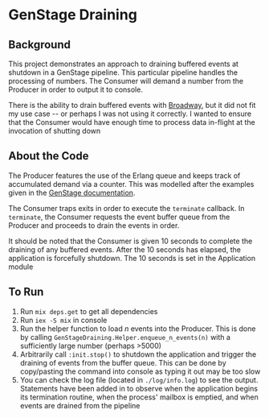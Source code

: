 # GenStage Draining

## Background
This project demonstrates an approach to draining buffered events at shutdown in a GenStage pipeline.
This particular pipeline handles the processing of numbers. The Consumer will demand a number from the Producer in order to output it to console.

There is the ability to drain buffered events with [Broadway](https://hexdocs.pm/broadway/Broadway.html), but it did not fit my use case -- or perhaps I was not using it correctly. I wanted to ensure that the Consumer would have enough time to process data in-flight at the invocation of shutting down
 
## About the Code
The Producer features the use of the Erlang queue and keeps track of accumulated demand via a counter. This was modelled after the examples given in the [GenStage documentation](https://hexdocs.pm/gen_stage/GenStage.html#module-buffering-demand). 

The Consumer traps exits in order to execute the `terminate` callback. In `terminate`, the Consumer requests the event buffer queue from the Producer and proceeds to drain the events in order. 

It should be noted that the Consumer is given 10 seconds to complete the draining of any buffered events. After the 10 seconds has elapsed, the application is forcefully shutdown. The 10 seconds is set in the Application module

## To Run
1. Run `mix deps.get` to get all dependencies
2. Run `iex -S mix` in console
3. Run the helper function to load _n_ events into the Producer. This is done by calling `GenStageDraining.Helper.enqueue_n_events(n)` with a sufficiently large number (perhaps >5000)
4. Arbitrarily call `:init.stop()` to shutdown the application and trigger the draining of events from the buffer queue. This can be done by copy/pasting the command into console as typing it out may be too slow
5. You can check the log file (located in `./log/info.log`) to see the output. Statements have been added in to observe when the application begins its termination routine, when the process' mailbox is emptied, and when events are drained from the pipeline




